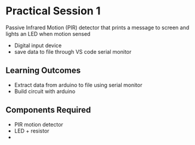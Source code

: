 # Practical Session 1 

Passive Infrared Motion (PIR) detector that prints a message to screen and lights an LED when motion sensed

- Digital input device 
- save data to file through VS code serial monitor

## Learning Outcomes 
- Extract data from arduino to file using serial monitor
- Build circuit with arduino 


## Components Required
 - PIR motion detector
 - LED + resistor
 - 
